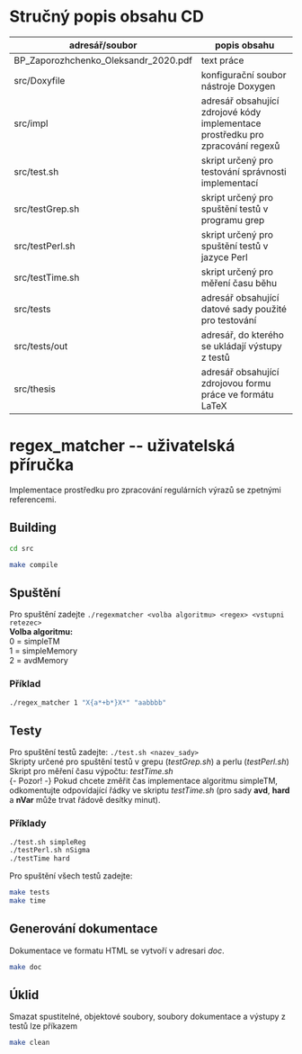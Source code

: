 # Stručný popis obsahu CD

| adresář/soubor | popis obsahu |
| ------ | ------ |
| BP_Zaporozhchenko_Oleksandr_2020.pdf | text práce |
| src/Doxyfile | konfigurační soubor nástroje Doxygen |
| src/impl | adresář obsahující zdrojové kódy implementace prostředku pro zpracování regexů|
| src/test.sh | skript určený pro testování správnosti implementací | 
| src/testGrep.sh | skript určený pro spuštění testů v programu grep | 
| src/testPerl.sh | skript určený pro spuštění testů v jazyce Perl | 
| src/testTime.sh | skript určený pro měření času běhu | 
| src/tests | adresář obsahující datové sady použité pro testování |
| src/tests/out | adresář, do kterého se ukládají výstupy z testů |
| src/thesis | adresář obsahující zdrojovou formu práce ve formátu LaTeX |


# regex_matcher -- uživatelská příručka

Implementace prostředku pro zpracování regulárních výrazů se zpetnými referencemi.

## Building
```bash
cd src
```

```bash
make compile
```

## Spuštění

Pro spuštění zadejte `./regexmatcher <volba algoritmu> <regex> <vstupni retezec> `  
**Volba algoritmu:**  
0 = simpleTM  
1 = simpleMemory  
2 = avdMemory  

### Příklad
```bash
./regex_matcher 1 "X{a*+b*}X*" "aabbbb" 
```

## Testy

Pro spuštění testů zadejte: `./test.sh <nazev_sady>`  
Skripty určené pro spuštění testů v grepu (*testGrep.sh*) a perlu (*testPerl.sh*)  
Skript pro měření času výpočtu: *testTime.sh*  
{- Pozor! -} Pokud chcete změřit čas implementace algoritmu simpleTM, odkomentujte odpovídající řádky ve skriptu *testTime.sh* (pro sady **avd**, **hard** a **nVar** může trvat řádově desítky minut).  

### Příklady
```bash
./test.sh simpleReg
./testPerl.sh nSigma
./testTime hard
```
Pro spuštění všech testů zadejte:
```bash
make tests
make time
```
## Generování dokumentace
Dokumentace ve formatu HTML se vytvoří v adresari *doc*.
```bash
make doc
```
## Úklid
Smazat spustitelné, objektové soubory, soubory dokumentace a výstupy z testů lze příkazem
```bash
make clean
```
